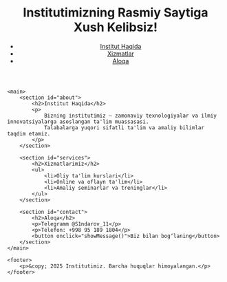 <!DOCTYPE html>
<html lang="uz">
<head>
    <meta charset="UTF-8">
    <meta name="viewport" content="width=device-width, initial-scale=1.0">
    <title>Institut Sayti</title>
    <link rel="stylesheet" href="styles.css">
    <script src="script.js" defer></script>
</head>
<body>
    <header>
        <h1>Institutimizning Rasmiy Saytiga Xush Kelibsiz!</h1>
        <nav>
            <ul>
                <li><a href="#about">Institut Haqida</a></li>
                <li><a href="#services">Xizmatlar</a></li>
                <li><a href="#contact">Aloqa</a></li>
            </ul>
        </nav>
    </header>

    <main>
        <section id="about">
            <h2>Institut Haqida</h2>
            <p>
                Bizning institutimiz – zamonaviy texnologiyalar va ilmiy innovatsiyalarga asoslangan ta'lim muassasasi. 
                Talabalarga yuqori sifatli ta'lim va amaliy bilimlar taqdim etamiz.
            </p>
        </section>

        <section id="services">
            <h2>Xizmatlarimiz</h2>
            <ul>
                <li>Oliy ta'lim kurslari</li>
                <li>Online va oflayn ta'lim</li>
                <li>Amaliy seminarlar va treninglar</li>
            </ul>
        </section>

        <section id="contact">
            <h2>Aloqa</h2>
            <p>Telegramm @S1ndarov_11</p>
            <p>Telefon: +998 95 189 1804</p>
            <button onclick="showMessage()">Biz bilan bog‘laning</button>
        </section>
    </main>

    <footer>
        <p>&copy; 2025 Institutimiz. Barcha huquqlar himoyalangan.</p>
    </footer>
</body>
</html>
